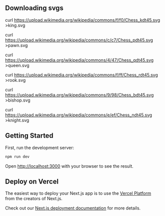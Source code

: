 ## Downloading svgs

curl https://upload.wikimedia.org/wikipedia/commons/f/f0/Chess_kdt45.svg >king.svg

curl https://upload.wikimedia.org/wikipedia/commons/c/c7/Chess_pdt45.svg >pawn.svg

curl https://upload.wikimedia.org/wikipedia/commons/4/47/Chess_qdt45.svg >queen.svg

curl https://upload.wikimedia.org/wikipedia/commons/f/ff/Chess_rdt45.svg >rook.svg

curl https://upload.wikimedia.org/wikipedia/commons/9/98/Chess_bdt45.svg >bishop.svg

curl https://upload.wikimedia.org/wikipedia/commons/e/ef/Chess_ndt45.svg >knight.svg

## Getting Started

First, run the development server:

```bash
npm run dev
```

Open [http://localhost:3000](http://localhost:3000) with your browser to see the result.


## Deploy on Vercel

The easiest way to deploy your Next.js app is to use the [Vercel Platform](https://vercel.com/new?utm_medium=default-template&filter=next.js&utm_source=create-next-app&utm_campaign=create-next-app-readme) from the creators of Next.js.

Check out our [Next.js deployment documentation](https://nextjs.org/docs/pages/building-your-application/deploying) for more details.
